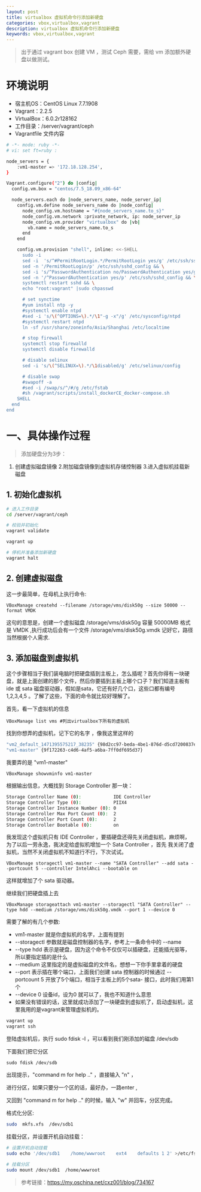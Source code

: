 ```yaml
---
layout: post
title: virtualbox 虚拟机命令行添加新硬盘
categories: vbox,virtualbox,vagrant
description: virtualbox 虚拟机命令行添加新硬盘
keywords: vbox,virtualbox,vagrant
---
```


> 出于通过 vagrant box 创建 VM ，测试 Ceph 需要，需给 vm 添加额外硬盘以做测试。

# 环境说明

- 宿主机OS：CentOS Linux 7.7.1908
- Vagrant：2.2.5
- VirtualBox：6.0.2r128162
- 工作目录：/server/vagrant/ceph
- Vagrantfile 文件内容

```bash
# -*- mode: ruby -*-
# vi: set ft=ruby :

node_servers = {
    :vm1-master => '172.18.128.254',
}

Vagrant.configure("2") do |config|
  config.vm.box = "centos/7.5_18.09_x86-64"

  node_servers.each do |node_servers_name, node_server_ip|
    config.vm.define node_servers_name do |node_config|
      node_config.vm.hostname = "#{node_servers_name.to_s}"
      node_config.vm.network :private_network, ip: node_server_ip
      node_config.vm.provider "virtualbox" do |vb|
        vb.name = node_servers_name.to_s
      end
    end

    config.vm.provision "shell", inline: <<-SHELL
      sudo -i
      sed -i  's/^#PermitRootLogin.*/PermitRootLogin yes/g' /etc/ssh/sshd_config && \
      sed -n '/PermitRootLogin/p' /etc/ssh/sshd_config && \
      sed -i 's/^PasswordAuthentication no/PasswordAuthentication yes/g' /etc/ssh/sshd_config && \
      sed -n '/^PasswordAuthentication yes/p' /etc/ssh/sshd_config && \
      systemctl restart sshd && \
      echo "root:vagrant" |sudo chpasswd

      # set synctime
      #yum install ntp -y
      #systemctl enable ntpd
      #sed -i 's/\(^OPTIONS=\).*/\1"-g -x"/g' /etc/sysconfig/ntpd
      #systemctl restart ntpd
      ln -sf /usr/share/zoneinfo/Asia/Shanghai /etc/localtime

      # stop firewall
      systemctl stop firewalld
      systemctl disable firewalld

      # disable selinux
      sed -i 's/\(^SELINUX=\).*/\1disabled/g' /etc/selinux/config

      # disable swap
      #swapoff -a
      #sed -i /swap/s/^/#/g /etc/fstab
      #sh /vagrant/scripts/install_dockerCE_docker-compose.sh
    SHELL
  end
end
```

# 一、具体操作过程

> 添加硬盘分为3步：

1. 创建虚拟磁盘镜像
2.附加磁盘镜像到虚拟机存储控制器
3.进入虚拟机挂载新磁盘

## 1. 初始化虚拟机

```bash
# 进入工作目录
cd /server/vagrant/ceph

# 校验并初始化
vagrant validate

vagrant up

# 停机并准备添加新硬盘
vagrant halt
```

## 2. 创建虚拟磁盘

这一步最简单，在母机上执行命令:

```VBoxManage createhd --filename /storage/vms/disk50g --size 50000 --format VMDK```

这句的意思是，创建一个虚拟磁盘 /storage/vms/disk50g 容量 50000MB 格式是 VMDK ,执行成功后会有一个文件 /storage/vms/disk50g.vmdk 记好它，路径当然根据个人需求.

## 3. 添加磁盘到虚拟机

这个步骤相当于我们装电脑时把硬盘插到主板上，怎么插呢？首先你得有一块硬盘，就是上面创建的那个文件，然后你要插到主板上哪个口子？我们知道主板有 ide 或 sata 磁盘驱动器，假如是sata，它还有好几个口，这些口都有编号 1,2,3,4,5 。了解了这些，下面的命令就比较好理解了。

首先，看一下虚拟机的信息

```VBoxManage list vms #列出virtualbox下所有的虚拟机```

找到你想弄的虚拟机，记下它的名字 ，像我这里这样的

```bash
"vm2_default_1471395575217_38235" {98d2cc97-beda-4be1-876d-d5cd7200837e}
"vm1-master" {9f172263-c4d6-4af5-a6ba-7ff0df695d37}
```

我要弄的是 "vm1-master"

```VBoxManage showvminfo vm1-master```

根据输出信息，大概找到 Storage Controller 那一块：

```bash
Storage Controller Name (0):            IDE Controller
Storage Controller Type (0):            PIIX4
Storage Controller Instance Number (0): 0
Storage Controller Max Port Count (0):  2
Storage Controller Port Count (0):      2
Storage Controller Bootable (0):        on
```

我发现这个虚拟机只有 IDE Controller ，要插硬盘还得先关闭虚拟机，麻烦啊，为了以后一劳永逸，我决定给虚拟机增加一个 Sata Controller ，首先 我关闭了虚拟机，当然不关闭虚拟机不知道行不行，下次试试。

```VBoxManage storagectl vm1-master --name "SATA Controller" --add sata --portcount 5 --controller IntelAhci --bootable on```

这样就增加了个 sata 驱动器。

继续我们把硬盘插上去

```VBoxManage storageattach vm1-master --storagectl "SATA Controller" --type hdd --medium /storage/vms/disk50g.vmdk --port 1 --device 0```

需要了解的有几个参数:

- vm1-master 就是你虚拟机的名字，上面有提到
- --storagectl 参数就是磁盘控制器的名字，参考上一条命令中的 --name
- --type hdd 表示是硬盘，因为这个命令不仅仅可以插硬盘，还能插光驱等，所以要指定插的是什么
- --medium 这里指定的是虚拟磁盘的文件名，想想一下你手里拿着的硬盘
- --port 表示插在哪个端口，上面我们创建 sata 控制器的时候通过 --portcount 5 开放了5个端口，相当于主板上的5个sata- 接口，此时我们用第1个
- --device 0 设备id，设为0 就可以了，我也不知道什么意思
- 如果没有错误的话，这里就成功添加了一块硬盘到虚拟机了，启动虚拟机，这里我用的是vagrant来管理虚拟机的。

```bash
vagrant up
vagrant ssh
```

登陆虚拟机后，执行 sudo fdisk -l ，可以看到我们刚添加的磁盘 /dev/sdb

下面我们把它分区

```sudo fdisk /dev/sdb```

出现提示，"command m for help .." ，直接输入 "n" ，

进行分区，如果只要分一个区的话，最好办，一路enter ,

又回到 "command m for help .." 的时候，输入 "w" 并回车，分区完成。

格式化分区:

```bash
sudo  mkfs.xfs  /dev/sdb1
```

挂载分区，并设置开机自动挂载：

```bash
# 设置开机自动挂载
sudo echo '/dev/sdb1    /home/wwwroot    ext4    defaults 1 2' >/etc/fstab

# 挂载分区
sudo mount /dev/sdb1  /home/wwwroot
```

> 参考链接：<https://my.oschina.net/cxz001/blog/734167>